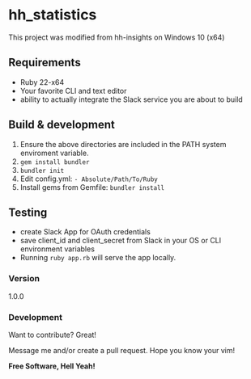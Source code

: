 # hh_statistics

This project was modified from hh-insights on Windows 10 (x64)

## Requirements
- Ruby 22-x64
- Your favorite CLI and text editor
- ability to actually integrate the Slack service you are about to build

## Build & development

1. Ensure the above directories are included in the PATH  system enviroment variable.
2. ```gem install bundler```
3. ```bundler init```
4. Edit config.yml: ```- Absolute/Path/To/Ruby```
5. Install gems from Gemfile: ```bundler install```

## Testing

- create Slack App for OAuth credentials
- save client_id and client_secret from Slack in your OS or CLI environment variables
- Running `ruby app.rb` will serve the app locally.

### Version
1.0.0

### Development

Want to contribute? Great!

Message me and/or create a pull request.  Hope you know your vim!

**Free Software, Hell Yeah!**